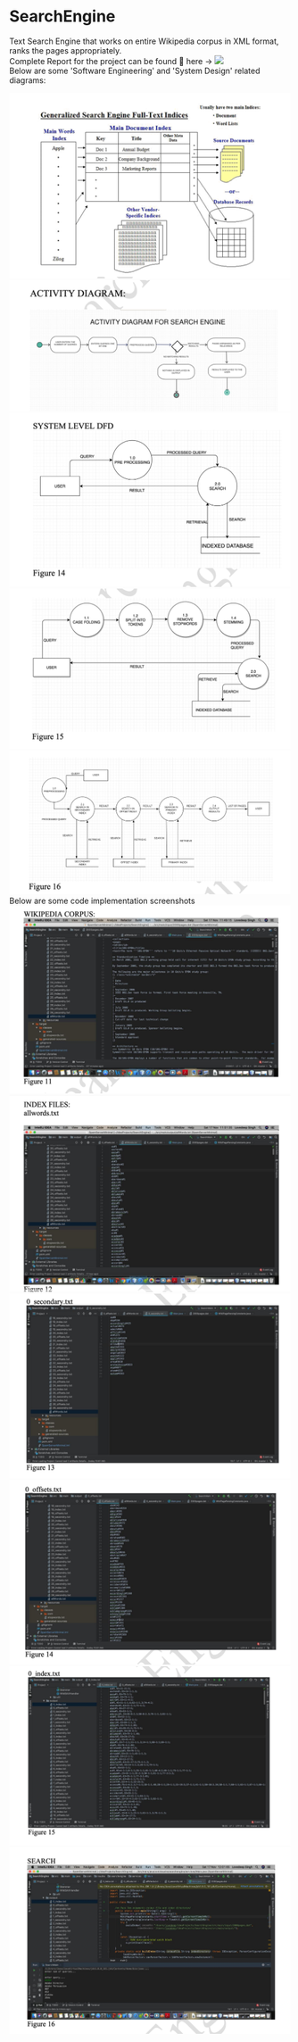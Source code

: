 # SearchEngine
Text Search Engine that works on entire Wikipedia corpus in XML format, ranks the pages appropriately.
</br>
Complete Report for the project can be found 🥅 here -> 
<a href = "https://github.com/singh-l/SearchEngine/blob/master/Search_Engine%20(1).pdf"> <img src="https://www.seekpng.com/png/small/208-2088541_source-dataondemand-fr-report-project-icon-report-icon.png" width="20"></a>
</br>
Below are some 'Software Engineering' and 'System Design' related diagrams:
</br>



![alt text](https://github.com/singh-l/SearchEngine/blob/master/images/s1.png?raw=true)
</br>
![alt text](https://github.com/singh-l/SearchEngine/blob/master/images/s2.png?raw=true)
</br>
![alt text](https://github.com/singh-l/SearchEngine/blob/master/images/s3.png?raw=true)
</br>
![alt text](https://github.com/singh-l/SearchEngine/blob/master/images/s4.png?raw=true)
</br>
![alt text](https://github.com/singh-l/SearchEngine/blob/master/images/s5.png?raw=true)
</br>
Below are some code implementation screenshots
</br>
![alt text](https://github.com/singh-l/SearchEngine/blob/master/images/s6.png?raw=true)
</br>
![alt text](https://github.com/singh-l/SearchEngine/blob/master/images/s7.png?raw=true)
</br>
![alt text](https://github.com/singh-l/SearchEngine/blob/master/images/s8.png?raw=true)
</br>
![alt text](https://github.com/singh-l/SearchEngine/blob/master/images/s9.png?raw=true)
</br>
![alt text](https://github.com/singh-l/SearchEngine/blob/master/images/s10.png?raw=true)
</br>
![alt text](https://github.com/singh-l/SearchEngine/blob/master/images/s11.png?raw=true)
</br>
